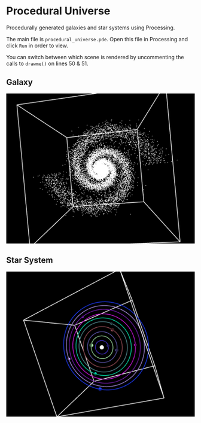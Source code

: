 # Procedural Universe
Procedurally generated galaxies and star systems using Processing.

The main file is `procedural_universe.pde`. Open this file in Processing and click `Run` in order to view.

You can switch between which scene is rendered by uncommenting the calls to `drawme()` on lines 50 & 51.

## Galaxy
![Galaxy](galaxy.png)

## Star System
![StarSystem](star_system.png)

